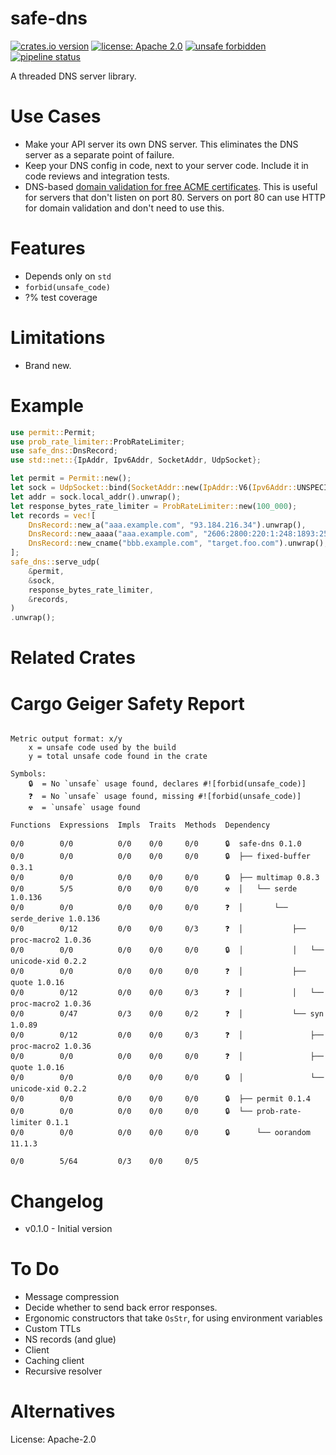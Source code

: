 safe-dns
========
[![crates.io version](https://img.shields.io/crates/v/safe-dns.svg)](https://crates.io/crates/safe-dns)
[![license: Apache 2.0](https://gitlab.com/leonhard-llc/ops/-/raw/main/license-apache-2.0.svg)](https://gitlab.com/leonhard-llc/ops/-/raw/main/safe-dns/LICENSE)
[![unsafe forbidden](https://gitlab.com/leonhard-llc/ops/-/raw/main/unsafe-forbidden.svg)](https://github.com/rust-secure-code/safety-dance/)
[![pipeline status](https://gitlab.com/leonhard-llc/ops/badges/main/pipeline.svg)](https://gitlab.com/leonhard-llc/ops/-/pipelines)

A threaded DNS server library.

# Use Cases
- Make your API server its own DNS server.
  This eliminates the DNS server as a separate point of failure.
- Keep your DNS config in code, next to your server code.
  Include it in code reviews and integration tests.
- DNS-based
  [domain validation for free ACME certificates](https://letsencrypt.org/how-it-works/).
  This is useful for servers that don't listen on port 80.
  Servers on port 80 can use HTTP for domain validation and don't need to use this.

# Features
- Depends only on `std`
- `forbid(unsafe_code)`
- ?% test coverage

# Limitations
- Brand new.

# Example
```rust
use permit::Permit;
use prob_rate_limiter::ProbRateLimiter;
use safe_dns::DnsRecord;
use std::net::{IpAddr, Ipv6Addr, SocketAddr, UdpSocket};

let permit = Permit::new();
let sock = UdpSocket::bind(SocketAddr::new(IpAddr::V6(Ipv6Addr::UNSPECIFIED), 0)).unwrap();
let addr = sock.local_addr().unwrap();
let response_bytes_rate_limiter = ProbRateLimiter::new(100_000);
let records = vec![
    DnsRecord::new_a("aaa.example.com", "93.184.216.34").unwrap(),
    DnsRecord::new_aaaa("aaa.example.com", "2606:2800:220:1:248:1893:25c8:1946").unwrap(),
    DnsRecord::new_cname("bbb.example.com", "target.foo.com").unwrap(),
];
safe_dns::serve_udp(
    &permit,
    &sock,
    response_bytes_rate_limiter,
    &records,
)
.unwrap();
```

# Related Crates

# Cargo Geiger Safety Report
```

Metric output format: x/y
    x = unsafe code used by the build
    y = total unsafe code found in the crate

Symbols: 
    🔒  = No `unsafe` usage found, declares #![forbid(unsafe_code)]
    ❓  = No `unsafe` usage found, missing #![forbid(unsafe_code)]
    ☢️  = `unsafe` usage found

Functions  Expressions  Impls  Traits  Methods  Dependency

0/0        0/0          0/0    0/0     0/0      🔒  safe-dns 0.1.0
0/0        0/0          0/0    0/0     0/0      🔒  ├── fixed-buffer 0.3.1
0/0        0/0          0/0    0/0     0/0      🔒  ├── multimap 0.8.3
0/0        5/5          0/0    0/0     0/0      ☢️  │   └── serde 1.0.136
0/0        0/0          0/0    0/0     0/0      ❓  │       └── serde_derive 1.0.136
0/0        0/12         0/0    0/0     0/3      ❓  │           ├── proc-macro2 1.0.36
0/0        0/0          0/0    0/0     0/0      🔒  │           │   └── unicode-xid 0.2.2
0/0        0/0          0/0    0/0     0/0      ❓  │           ├── quote 1.0.16
0/0        0/12         0/0    0/0     0/3      ❓  │           │   └── proc-macro2 1.0.36
0/0        0/47         0/3    0/0     0/2      ❓  │           └── syn 1.0.89
0/0        0/12         0/0    0/0     0/3      ❓  │               ├── proc-macro2 1.0.36
0/0        0/0          0/0    0/0     0/0      ❓  │               ├── quote 1.0.16
0/0        0/0          0/0    0/0     0/0      🔒  │               └── unicode-xid 0.2.2
0/0        0/0          0/0    0/0     0/0      🔒  ├── permit 0.1.4
0/0        0/0          0/0    0/0     0/0      🔒  └── prob-rate-limiter 0.1.1
0/0        0/0          0/0    0/0     0/0      🔒      └── oorandom 11.1.3

0/0        5/64         0/3    0/0     0/5    

```
# Changelog
- v0.1.0 - Initial version

# To Do
- Message compression
- Decide whether to send back error responses.
- Ergonomic constructors that take `OsStr`, for using environment variables
- Custom TTLs
- NS records (and glue)
- Client
- Caching client
- Recursive resolver

# Alternatives


License: Apache-2.0
